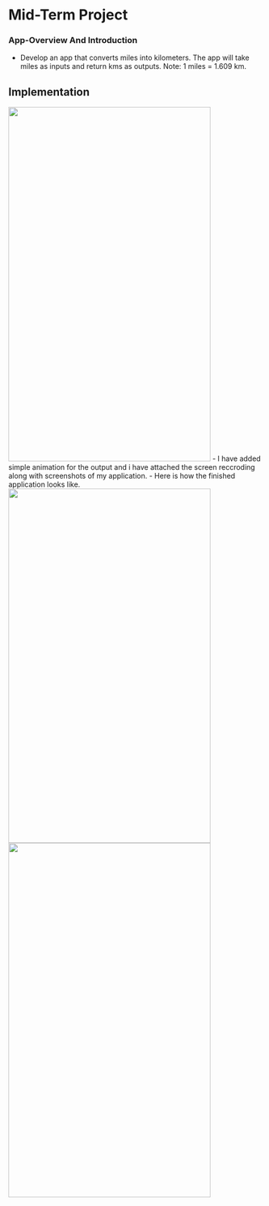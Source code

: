 # Mid-Term Project
### App-Overview And Introduction
- Develop an app that converts miles into kilometers. The app will take miles as inputs
and return kms as outputs. Note: 1 miles = 1.609 km.
## Implementation
<img src="https://user-images.githubusercontent.com/76675965/227728363-44195e37-dd0d-45c1-a0d2-5de228225cd2.jpg" width="400" height="700">
- I have added simple animation for the output and i have attached the screen reccroding along with screenshots of my application.
- Here is how the finished application looks like.
<img src="https://user-images.githubusercontent.com/76675965/227728302-4ff7dcc5-d59d-4dc9-8652-574426c696f5.png" width="400" height="700">
<img src="https://user-images.githubusercontent.com/76675965/227728326-181487c7-7f79-4217-87e5-455c4faaf946.png" width="400" height="700">


